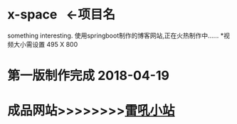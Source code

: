# x-space   <-项目名
something interesting. 
使用springboot制作的博客网站,正在火热制作中......
*视频大小需设置 495 X 800
# 第一版制作完成 2018-04-19

# 成品网站>>>>>>>>[雷吼小站](http://www.xaoei.top)
